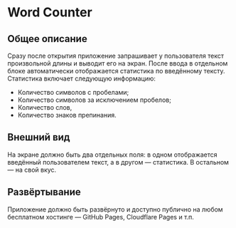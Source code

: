 # Word Counter

## Общее описание
Сразу после открытия приложение запрашивает у пользователя текст произвольной длины и выводит его на экран.
После ввода в отдельном блоке автоматически отображается статистика по введённому тексту. Статистика включает следующую информацию:
 * Количество символов с пробелами;
 * Количество символов за исключением пробелов;
 * Количество слов,
 * Количество знаков препинания.

## Внешний вид
На экране должно быть два отдельных поля: в одном отображается введённый пользователем текст, а в другом — статистика. В остальном — на свой вкус.

## Развёртывание
Приложение должно быть развёрнуто и доступно публично на любом бесплатном хостинге — GitHub Pages, Cloudflare Pages и т.п.
